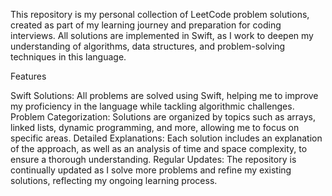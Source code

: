 This repository is my personal collection of LeetCode problem solutions, created as part of my learning journey and preparation for coding interviews. All solutions are implemented in Swift, as I work to deepen my understanding of algorithms, data structures, and problem-solving techniques in this language.

Features

Swift Solutions: All problems are solved using Swift, helping me to improve my proficiency in the language while tackling algorithmic challenges.
Problem Categorization: Solutions are organized by topics such as arrays, linked lists, dynamic programming, and more, allowing me to focus on specific areas.
Detailed Explanations: Each solution includes an explanation of the approach, as well as an analysis of time and space complexity, to ensure a thorough understanding.
Regular Updates: The repository is continually updated as I solve more problems and refine my existing solutions, reflecting my ongoing learning process.
